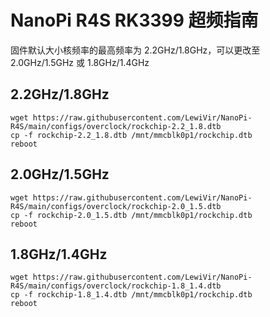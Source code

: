# NanoPi R4S RK3399 超频指南
固件默认大小核频率的最高频率为 2.2GHz/1.8GHz，可以更改至 2.0GHz/1.5GHz 或 1.8GHz/1.4GHz

## 2.2GHz/1.8GHz
```
wget https://raw.githubusercontent.com/LewiVir/NanoPi-R4S/main/configs/overclock/rockchip-2.2_1.8.dtb
cp -f rockchip-2.2_1.8.dtb /mnt/mmcblk0p1/rockchip.dtb
reboot
```

## 2.0GHz/1.5GHz
```
wget https://raw.githubusercontent.com/LewiVir/NanoPi-R4S/main/configs/overclock/rockchip-2.0_1.5.dtb
cp -f rockchip-2.0_1.5.dtb /mnt/mmcblk0p1/rockchip.dtb
reboot
```

## 1.8GHz/1.4GHz
```
wget https://raw.githubusercontent.com/LewiVir/NanoPi-R4S/main/configs/overclock/rockchip-1.8_1.4.dtb
cp -f rockchip-1.8_1.4.dtb /mnt/mmcblk0p1/rockchip.dtb
reboot
```
